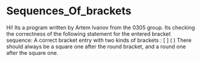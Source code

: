 # Sequences_Of_brackets
Hi! Its a program written by Artem Ivanov from the 0305 group.
Its checking the correctness of the following statement for the entered bracket sequence:
A correct bracket entry with two kinds of brackets :  [ ] ( ) 
There should always be a square one after the round bracket, and a round one after the square one.
